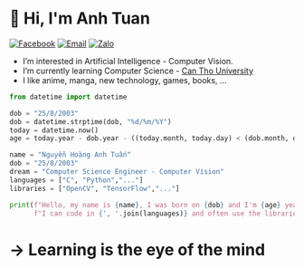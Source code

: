 <h1> &#x1F44B; Hi, I'm Anh Tuan</h1>

<div align="left">
 
[![Facebook](https://img.shields.io/badge/Facebook-Connect-blue)](https://www.facebook.com/profile.php?id=100010098306305)
[![Email](https://img.shields.io/badge/Email-Send-red)](mailto:nhatuan20032508@gmail.com)
[![Zalo](https://img.shields.io/badge/Zalo-Chat-brightgreen)](0353737550)

</div>


<ul>
    <li>I’m interested in Artificial Intelligence - Computer Vision.</li>
    <li> I’m currently learning Computer Science - <a href="https://www.ctu.edu.vn">Can Tho University</a></li>
    <li>I like anime, manga, new technology, games, books, ...</li>
 </ul>
 
```py
from datetime import datetime

dob = "25/8/2003"
dob = datetime.strptime(dob, "%d/%m/%Y")
today = datetime.now()
age = today.year - dob.year - ((today.month, today.day) < (dob.month, dob.day))

name = "Nguyễn Hoàng Anh Tuấn"
dob = "25/8/2003"
dream = "Computer Science Engineer - Computer Vision"
languages = ["C", "Python","..."]
libraries = ["OpenCV", "TensorFlow","..."]

print(f"Hello, my name is {name}, I was born on {dob} and I'm {age} years old. My dream is {dream}. "
      f"I can code in {', '.join(languages)} and often use the libraries {', '.join(libraries)}.")
```
 <h1> &#8594; Learning is the eye of the mind</h1>
 







<!---
nhatuan20032508/nhatuan20032508 is a ✨ special ✨ repository because its `README.md` (this file) appears on your GitHub profile.
You can click the Preview link to take a look at your changes.
--->
